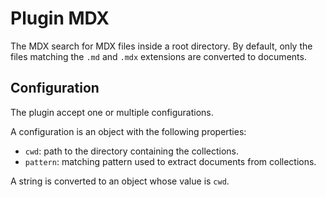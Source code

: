 
# Plugin MDX

The MDX search for MDX files inside a root directory. By default, only the files
matching the `.md` and `.mdx` extensions are converted to documents.

## Configuration

The plugin accept one or multiple configurations.

A configuration is an object with the following properties:

- `cwd`: path to the directory containing the collections.
- `pattern`: matching pattern used to extract documents from collections.

A string is converted to an object whose value is `cwd`.

